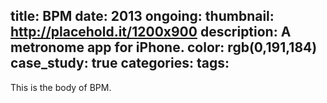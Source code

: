 title: BPM
date: 2013
ongoing:
thumbnail: http://placehold.it/1200x900
description: A metronome app for iPhone.
color: rgb(0,191,184)
case_study: true
categories:
tags:
---

This is the body of BPM.